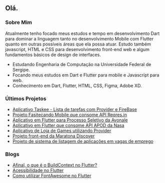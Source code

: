 ## Olá.

### Sobre Mim

 Atualmente tenho focado meus estudos e tempo em desenvolvimento Dart para dominar a linguagem tanto no desenvolvimento Mobile com Flutter quanto em outras possíveis áreas que ela possa atuar. Estudo também javascript, HTML e CSS para desenvolvimento front-end web e algum fundamentos básicos de design de interfaces. 


- Estudando Engenharia de Computação na Universidade Federal de Sergipe.
- Focando meus estudos em Dart e Flutter para mobile e Javascript para web.
- Conhecimento em Dart, Flutter, HTML, CSS, Figma, Adobe XD.

### Últimos Projetos

- [Aplicativo Taskee - Lista de tarefas com Provider e FireBase](https://github.com/caiovini64/taskee-app)
- [Projeto Fasitecando Mobile que consome API Reqres.in](https://github.com/caiovini64/fasitecando-mobile)
- [Aplicativo em Flutter para Processo Seletivo da Avonale](https://github.com/caiovini64/flutter-TMDB)
- [Aplicativo em Flutter que consome API APOD da Nasa](https://github.com/caiovini64/flutter-apod)
- [Aplicativo de Loja de Games utilizando Provider](https://github.com/caiovini64/game-shop-flutter)
- [Projeto front-end da Maratona Discover](https://github.com/caiovini64/devfinance)
- [Projeto de sistema de listagem de aplicações em vagas de emprego](https://github.com/caiovini64/vacation)

### Blogs

- [Afinal, o que é o BuildContext no Flutter?](https://caioj3505.medium.com/afinal-o-que-%C3%A9-o-buildcontext-no-flutter-bac320763911)
- [Acessibilidade no Flutter](https://caioj3505.medium.com/acessibilidade-no-flutter-2cd3d9bf21dc)
- [Como utilizar FontAwesome no Flutter](https://medium.com/@caioj3505/como-utilizar-ofontawesome-no-flutter-bc2cd5eb6ba9)



